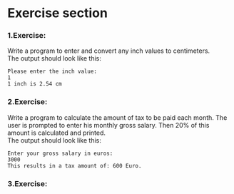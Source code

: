 # Exercise section

### 1.Exercise:
Write a program to enter and convert any inch values to centimeters. <br>
The output should look like this:
```
Please enter the inch value:
1
1 inch is 2.54 cm
```
### 2.Exercise:
Write a program to calculate the amount of tax to be paid each month. The user is prompted to enter his monthly gross salary. Then 20% of this amount is calculated and printed. <br>
The output should look like this:
```
Enter your gross salary in euros:
3000
This results in a tax amount of: 600 Euro.
```
### 3.Exercise:
